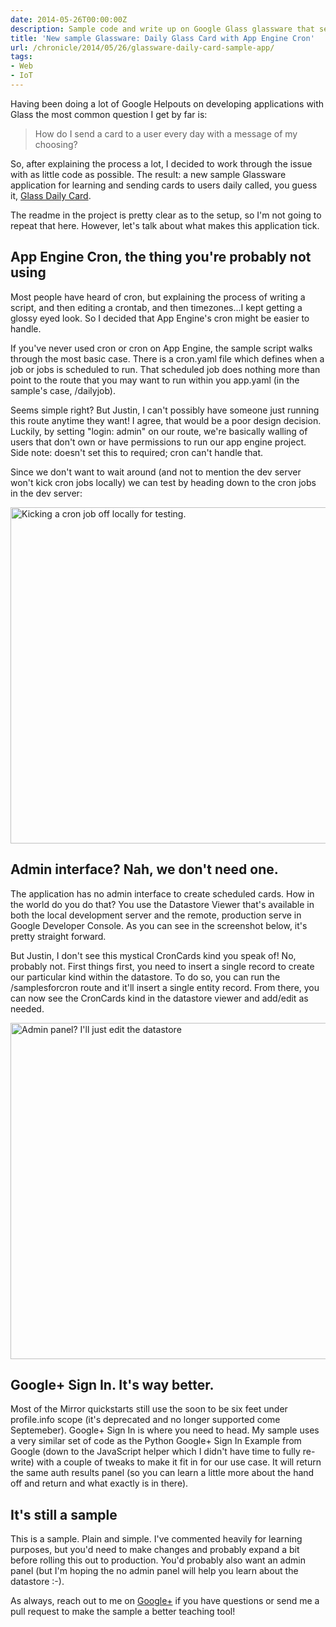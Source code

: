 ```yaml
---
date: 2014-05-26T00:00:00Z
description: Sample code and write up on Google Glass glassware that sends daily cards with App Engine Cron and Mirror API.
title: 'New sample Glassware: Daily Glass Card with App Engine Cron'
url: /chronicle/2014/05/26/glassware-daily-card-sample-app/
tags:
- Web
- IoT
---
```


Having been doing a lot of Google Helpouts on developing applications with Glass the most common question I get by far is:

> How do I send a card to a user every day with a message of my choosing?

So, after explaining the process a lot, I decided to work through the issue with as little code as possible. The result: a new sample Glassware application for learning and sending cards to users daily called, you guess it, [Glass Daily Card](https://github.com/justinribeiro/glass-daily-card).

The readme in the project is pretty clear as to the setup, so I'm not going to repeat that here. However, let's talk about what makes this application tick.

## App Engine Cron, the thing you're probably not using

Most people have heard of cron, but explaining the process of writing a script, and then editing a crontab, and then timezones...I kept getting a glossy eyed look. So I decided that App Engine's cron might be easier to handle.

If you've never used cron or cron on App Engine, the sample script walks through the most basic case. There is a cron.yaml file which defines when a job or jobs is scheduled to run. That scheduled job does nothing more than point to the route that you may want to run within you app.yaml (in the sample's case, /dailyjob).

Seems simple right? But Justin, I can't possibly have someone just running this route anytime they want! I agree, that would be a poor design decision. Luckily, by setting "login: admin" on our route, we're basically walling of users that don't own or have permissions to run our app engine project. Side note: doesn't set this to required; cron can't handle that.

Since we don't want to wait around (and not to mention the dev server won't kick cron jobs locally) we can test by heading down to the cron jobs in the dev server:

<img decoding="async" loading="lazy" width="800" height="538" src="https://storage.googleapis.com/jdr-public-imgs/blog-archive/2014/05/screenshot-20140526-cron-job.png" alt="Kicking a cron job off locally for testing." />

## Admin interface? Nah, we don't need one.

The application has no admin interface to create scheduled cards. How in the world do you do that? You use the Datastore Viewer that's available in both the local development server and the remote, production serve in Google Developer Console. As you can see in the screenshot below, it's pretty straight forward.

But Justin, I don't see this mystical CronCards kind you speak of! No, probably not. First things first, you need to insert a single record to create our particular kind within the datastore. To do so, you can run the /samplesforcron route and it'll insert a single entity record. From there, you can now see the CronCards kind in the datastore viewer and add/edit as needed.

<img decoding="async" loading="lazy" width="800" height="538" src="https://storage.googleapis.com/jdr-public-imgs/blog-archive/2014/05/screenshot-20140526-datastore-viewer-cron.png" alt="Admin panel? I'll just edit the datastore" />

## Google+ Sign In. It's way better.

Most of the Mirror quickstarts still use the soon to be six feet under profile.info scope (it's deprecated and no longer supported come Septemeber). Google+ Sign In is where you need to head. My sample uses a very similar set of code as the Python Google+ Sign In Example from Google (down to the JavaScript helper which I didn't have time to fully re-write) with a couple of tweaks to make it fit in for our use case. It will return the same auth results panel (so you can learn a little more about the hand off and return and what exactly is in there).

## It's still a sample

This is a sample. Plain and simple. I've commented heavily for learning purposes, but you'd need to make changes and probably expand a bit before rolling this out to production. You'd probably also want an admin panel (but I'm hoping the no admin panel will help you learn about the datastore :-).

As always, reach out to me on [Google+](https://plus.google.com/+JustinRibeiro) if you have questions or send me a pull request to make the sample a better teaching tool!


